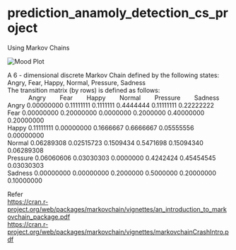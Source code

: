 # prediction_anamoly_detection_cs_project
Using Markov Chains  
  
![Mood Plot](https://imgur.com/VLd9t4P)
  
 A  6 - dimensional discrete Markov Chain defined by the following states:  
 Angry, Fear, Happy, Normal, Pressure, Sadness  
 The transition matrix  (by rows)  is defined as follows:  
&nbsp;&nbsp;&nbsp;&nbsp;&nbsp;&nbsp;&nbsp;&nbsp;&nbsp;&nbsp;&nbsp;&nbsp;Angry&nbsp;&nbsp;&nbsp;&nbsp;&nbsp;&nbsp;&nbsp;&nbsp;Fear&nbsp;&nbsp;&nbsp;&nbsp;&nbsp;&nbsp;&nbsp;&nbsp;Happy&nbsp;&nbsp;&nbsp;&nbsp;&nbsp;&nbsp;&nbsp;&nbsp;Normal&nbsp;&nbsp;&nbsp;&nbsp;&nbsp;&nbsp;&nbsp;&nbsp;Pressure&nbsp;&nbsp;&nbsp;&nbsp;&nbsp;&nbsp;&nbsp;&nbsp;Sadness  
Angry    0.00000000 0.11111111 0.1111111 0.4444444 0.11111111 0.22222222  
Fear     0.00000000 0.20000000 0.0000000 0.2000000 0.40000000 0.20000000  
Happy    0.11111111 0.00000000 0.1666667 0.6666667 0.05555556 0.00000000  
Normal   0.06289308 0.02515723 0.1509434 0.5471698 0.15094340 0.06289308  
Pressure 0.06060606 0.03030303 0.0000000 0.4242424 0.45454545 0.03030303  
Sadness  0.00000000 0.00000000 0.2000000 0.5000000 0.20000000 0.10000000  

Refer   
https://cran.r-project.org/web/packages/markovchain/vignettes/an_introduction_to_markovchain_package.pdf  
https://cran.r-project.org/web/packages/markovchain/vignettes/markovchainCrashIntro.pdf  
